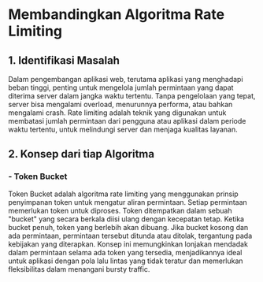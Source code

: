 # Membandingkan Algoritma Rate Limiting
## 1. Identifikasi Masalah
Dalam pengembangan aplikasi web, terutama aplikasi yang menghadapi beban tinggi, penting untuk mengelola jumlah permintaan yang dapat diterima server dalam jangka waktu tertentu. Tanpa pengelolaan yang tepat, server bisa mengalami overload, menurunnya performa, atau bahkan mengalami crash. Rate limiting adalah teknik yang digunakan untuk membatasi jumlah permintaan dari pengguna atau aplikasi dalam periode waktu tertentu, untuk melindungi server dan menjaga kualitas layanan.

## 2. Konsep dari tiap Algoritma
   ### - Token Bucket
Token Bucket adalah algoritma rate limiting yang menggunakan prinsip penyimpanan token untuk mengatur aliran                    permintaan. Setiap permintaan memerlukan token untuk diproses. Token ditempatkan dalam sebuah "bucket" yang                     secara berkala diisi ulang dengan kecepatan tetap. Ketika bucket penuh, token yang berlebih akan dibuang. Jika                  bucket kosong dan ada permintaan, permintaan tersebut ditunda atau ditolak, tergantung pada kebijakan yang                      diterapkan. Konsep ini memungkinkan lonjakan mendadak dalam permintaan selama ada token yang tersedia,                          menjadikannya ideal untuk aplikasi dengan pola lalu lintas yang tidak teratur dan memerlukan fleksibilitas dalam                menangani bursty traffic.
               
